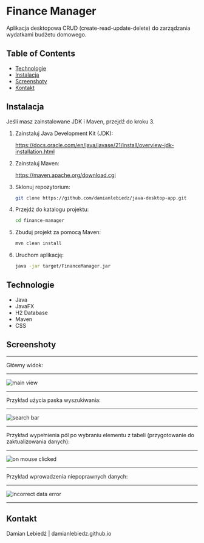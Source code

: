 # Finance Manager

Aplikacja desktopowa CRUD (create-read-update-delete) do zarządzania wydatkami budżetu domowego.

## Table of Contents
- [Technologie](#technologie)
- [Instalacja](#instalacja)
- [Screenshoty](#screenshoty)
- [Kontakt](#kontakt)

## Instalacja

Jeśli masz zainstalowane JDK i Maven, przejdź do kroku 3.

1. Zainstaluj Java Development Kit (JDK):
   
   https://docs.oracle.com/en/java/javase/21/install/overview-jdk-installation.html
   
2. Zainstaluj Maven:
   
   https://maven.apache.org/download.cgi

3. Sklonuj repozytorium:
   ```bash
   git clone https://github.com/damianlebiedz/java-desktop-app.git
   
4. Przejdź do katalogu projektu:
   ```bash
   cd finance-manager

5. Zbuduj projekt za pomocą Maven:
   ```bash
   mvn clean install

6. Uruchom aplikację:
   ```bash
   java -jar target/FinanceManager.jar

## Technologie
- Java
- JavaFX
- H2 Database
- Maven
- CSS

## Screenshoty

***
Główny widok:
***
![main view](https://github.com/damianlebiedz/Finance-Manager-CRUD-/assets/109239676/3ed67c90-f38d-4e89-84e4-b9bf3fa5ac0a)
***
Przykład użycia paska wyszukiwania:
***
![search bar](https://github.com/damianlebiedz/Finance-Manager-CRUD-/assets/109239676/2d4ee471-396d-4519-8891-c11270c66856)
***
Przykład wypełnienia pól po wybraniu elementu z tabeli (przygotowanie do zaktualizowania danych):
***
![on mouse clicked](https://github.com/damianlebiedz/Finance-Manager-CRUD-/assets/109239676/36d219a3-2704-490f-be66-c4ee589e244e)
***
Przykład wprowadzenia niepoprawnych danych:
***
![incorrect data error](https://github.com/damianlebiedz/Finance-Manager-CRUD-/assets/109239676/25cad134-90b9-4c17-8674-26cd7429e21f)
***

## Kontakt
Damian Lebiedź | damianlebiedz.github.io

